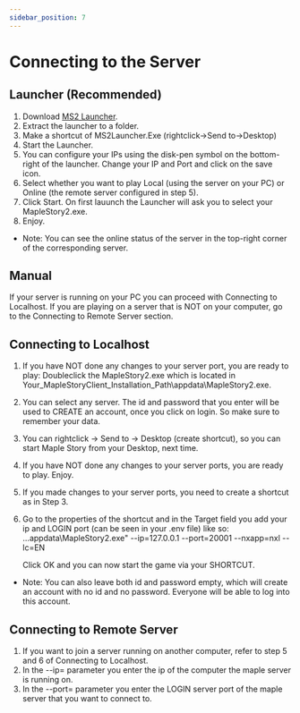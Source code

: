 ```yaml
---
sidebar_position: 7
---
```


# Connecting to the Server

## Launcher (Recommended)
1. Download [MS2 Launcher](https://github.com/Clockworkx/MS2-Launcher/releases/download/v1.0/MS2.Launcher.v1.0.1.7z).
2. Extract the launcher to a folder.
3. Make a shortcut of MS2Launcher.Exe (rightclick->Send to->Desktop)
4. Start the Launcher.
5. You can configure your IPs using the disk-pen symbol on the bottom-right of the launcher. Change your IP and Port and click on the save icon.
6. Select whether you want to play Local (using the server on your PC) or Online (the remote server configured in step 5).
7. Click Start. On first lauunch the Launcher will ask you to select your MapleStory2.exe.
8. Enjoy.

* Note: You can see the online status of the server in the top-right corner of the corresponding server.

## Manual

If your server is running on your PC you can proceed with Connecting to Localhost. If you are playing on a server that is NOT on your computer, go to the Connecting to Remote Server section.

## Connecting to Localhost

1. If you have NOT done any changes to your server port, you are ready to play: Doubleclick the MapleStory2.exe which is located in Your_MapleStoryClient_Installation_Path\appdata\MapleStory2.exe.
   
2. You can select any server. The id and password that you enter will be used to CREATE an account, once you click on login. So make sure to remember your data. 

3. You can rightclick -> Send to -> Desktop (create shortcut), so you can start Maple Story from your Desktop, next time.

4. If you have NOT done any changes to your server ports, you are ready to play. Enjoy. 

5. If you made changes to your server ports, you need to create a shortcut as in Step 3.
   
6. Go to the properties of the shortcut and in the Target field you add your ip and LOGIN port (can be seen in your .env file) like so:
    ...appdata\MapleStory2.exe" --ip=127.0.0.1 --port=20001 --nxapp=nxl --lc=EN

    Click OK and you can now start the game via your SHORTCUT. 

* Note: You can also leave both id and password empty, which will create an account with no id and no password. Everyone will be able to log into this account.

## Connecting to Remote Server
1. If you want to join a server running on another computer, refer to step 5 and 6 of Connecting to Localhost. 
2. In the --ip= parameter you enter the ip of the computer the maple server is running on.
3. In the --port= parameter you enter the LOGIN server port of the maple server that you want to connect to. 
